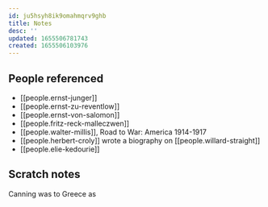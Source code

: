 ```yaml
---
id: ju5hsyh8ik9omahmqrv9ghb
title: Notes
desc: ''
updated: 1655506781743
created: 1655506103976
---
```


## People referenced
- [[people.ernst-junger]]
- [[people.ernst-zu-reventlow]]
- [[people.ernst-von-salomon]]
- [[people.fritz-reck-malleczwen]]
- [[people.walter-millis]], Road to War: America 1914-1917
- [[people.herbert-croly]] wrote a biography on [[people.willard-straight]]
- [[people.elie-kedourie]] 

## Scratch notes
Canning was to Greece as 
